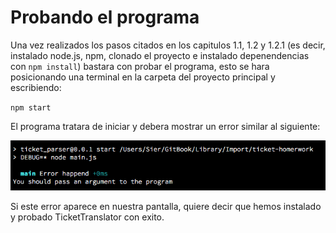 # Probando el programa

Una vez realizados los pasos citados en los capitulos 1.1, 1.2 y 1.2.1 (es decir, instalado node.js, npm, clonado el proyecto e instalado depenendencias con `npm install`) bastara con probar el programa, esto se hara posicionando una terminal en la carpeta del proyecto principal y escribiendo:

`npm start` 

El programa tratara de iniciar y debera mostrar un error similar al siguiente:

![Error npm](error.png)

Si este error aparece en nuestra pantalla, quiere decir que hemos instalado y probado TicketTranslator con exito.